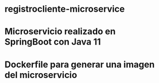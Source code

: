 # registrocliente-microservice
# Microservicio realizado en SpringBoot con Java 11
# Dockerfile para generar una imagen del microservicio
